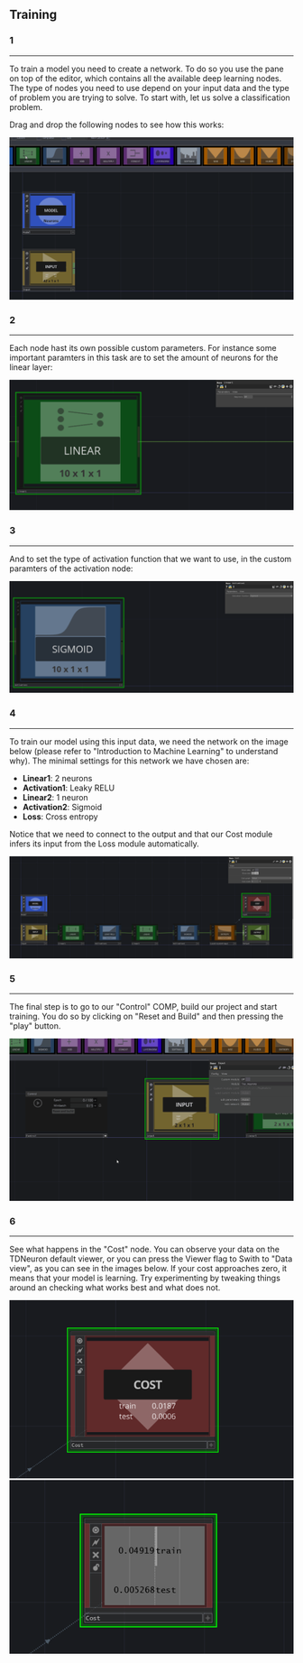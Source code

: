 ## Training

### 1
---
To train a model you need to create a network. To do so you use the pane on top of the editor, which contains all the available deep learning nodes. The type of nodes you need to use depend on your input data and the type of problem you are trying to solve. To start with, let us solve a classification problem. 

Drag and drop the following nodes to see how this works:

![alt text](01.CreatingNodes.gif)

### 2
---
Each node hast its own possible custom parameters. For instance some important paramters in this task are to set the amount of neurons for the linear layer:

![alt text](02.ParametersLinear.PNG)

### 3
---
And to set the type of activation function that we want to use, in the custom paramters of the activation node:

![alt text](03.ParametersActivation.PNG)

### 4
---
To train our model using this input data, we need the network on the image below (please refer to "Introduction to Machine Learning" to understand why). The minimal settings for this network we have chosen are:

- **Linear1**: 2 neurons
- **Activation1**: Leaky RELU
- **Linear2**: 1 neuron
- **Activation2**: Sigmoid
- **Loss**: Cross entropy

Notice that we need to connect to the output and that our Cost module infers its input from the Loss module automatically.

![alt text](04.LinearRegressionNetwork.PNG)


### 5
---
The final step is to go to our "Control" COMP, build our project and start training. You do so by clicking on "Reset and Build" and then pressing the "play" button.

![alt text](05.BuildAndRunModel.gif)

### 6
---
See what happens in the "Cost" node. You can observe your data on the TDNeuron default viewer, or you can press the Viewer flag to Swith to "Data view", as you can see in the images below. If your cost approaches zero, it means that your model is learning. Try experimenting by tweaking things around an checking what works best and what does not. 

![alt text](06.CostViewer1.PNG)
![alt text](07.CostViewer2.PNG)


